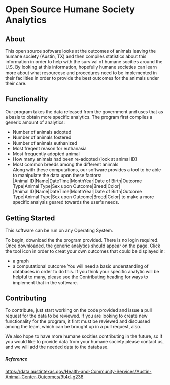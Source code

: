 # Open Source Humane Society Analytics 

## About 
 This open source software looks at the outcomes of animals leaving the humane society (Austin, TX) and then compiles statistics about this information in order to help with the survival of humane socities around the U.S. By looking at this information, hopefully humane societies can learn more about what resourcese and procedures need to be implemented in their facilities in order to provide the best outcomes for the animals under their care.  

## Functionality
 Our program takes the data released from the government and uses that as a basis to obtain more specific analytics. The program first compiles a generic amount of analytics:
- Number of animals adopted
- Number of animals fostered
- Number of animals euthanized 
- Most freqent reason for euthanasia 
- Most frequently adopted animal
- How many animals had been re-adopted (look at animal ID)
- Most common breeds among the different animals
 <br>Along with these computations, our software provides a tool to be able to manipulate the data upon these factors: <br>
|Animal ID|Name|DateTime|MonthYear|Date of Birth|Outcome Type|Animal Type|Sex upon Outcome|Breed|Color|<br>
|Animal ID|Name|DateTime|MonthYear|Date of Birth|Outcome Type|Animal Type|Sex upon Outcome|Breed|Color|
 to make a more specific analysis geared towards the user's needs. 
 
## Getting Started 
 This software can be run on any Operating System.
 
 To begin, download the the program provided. There is no login required. Once downloaded, the generic analytics should appear on the page. Click the tool icon in order to creat your own outcomes that could be displayed in:
 - a graph
 - a computational outcome
  You will need a basic understanding of databases in order to do this. If you think your specific analytic will be helpful to many, please see the Contributing heading for ways to implement that in the software. 
 
## Contributing
  To contribute, just start working on the code provided and issue a pull request for the data to be reviewed. If you are looking to create new functionality for the program, it first must be reviewed and discussed among the team, which can be brought up in a pull request, also. 
  
  We also hope to have more humane socities contributing in the future, so if you would like to provide data from your humane society please contact us, and we will add the needed data to the database. 
  
 
 ##### Reference 
 https://data.austintexas.gov/Health-and-Community-Services/Austin-Animal-Center-Outcomes/9t4d-g238
